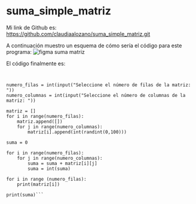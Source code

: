 # suma_simple_matriz
Mi link de Github es: https://github.com/claudiaalozano/suma_simple_matriz.git

A continuación muestro un esquema de cómo sería el código para este programa:
![figma suma matriz](https://user-images.githubusercontent.com/91722847/146638633-05ee22d7-73a8-4753-9d44-80eb73c1a7c7.png)

El código finalmente es:
```from random import randint


numero_filas = int(input("Seleccione el número de filas de la matriz: "))
numero_columnas = int(input("Seleccione el número de columnas de la matriz: "))

matriz = []
for i in range(numero_filas):
    matriz.append([])
    for j in range(numero_columnas):
        matriz[i].append(int(randint(0,100)))

suma = 0 

for i in range(numero_filas):
    for j in range(numero_columnas):
        suma = suma + matriz[i][j]
        suma = int(suma)

for i in range (numero_filas):
    print(matriz[i])

print(suma)```
